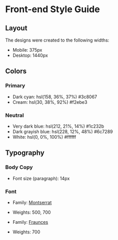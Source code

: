 # Front-end Style Guide

## Layout

The designs were created to the following widths:

- Mobile: 375px
- Desktop: 1440px

## Colors

### Primary

- Dark cyan: hsl(158, 36%, 37%) 	#3c8067
- Cream: hsl(30, 38%, 92%) 	#f2ebe3

### Neutral

- Very dark blue: hsl(212, 21%, 14%) 	#1c232b
- Dark grayish blue: hsl(228, 12%, 48%) #6c7289
- White: hsl(0, 0%, 100%) #ffffff

## Typography

### Body Copy

- Font size (paragraph): 14px

### Font

- Family: [Montserrat](https://fonts.google.com/specimen/Montserrat)
- Weights: 500, 700

- Family: [Fraunces](https://fonts.google.com/specimen/Fraunces)
- Weights: 700
